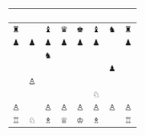 |　|　|　|　|　|　|　|　|
|--|--|--|--|--|--|--|--|
|♜|  |♝|♛|♚|♝|♞|♜|
|♟|♟|♟|♟|♟|♟|  |♟|
|　|　|♞|　|　|　|　|　|
|　|　|　|　|　|　|♟|　|
|　|♙|　|　|　|　|　|　|
|　|　|　|　|　|♘|　|　|
|♙|  |♙|♙|♙|♙|♙|♙|
|♖|♘|♗|♕|♔|♗|　|♖|

